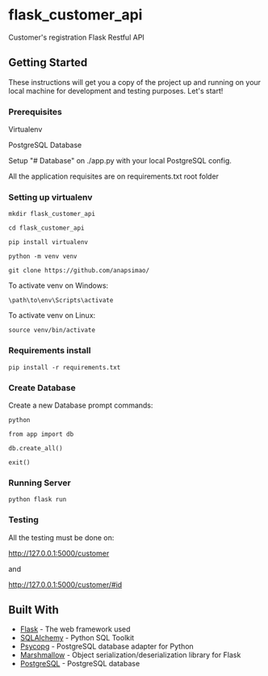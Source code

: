 # flask_customer_api


Customer's registration Flask Restful API

## Getting Started

These instructions will get you a copy of the project up and running on your local machine for development and testing purposes. Let's start!

### Prerequisites

Virtualenv

PostgreSQL Database

Setup "# Database" on ./app.py with your local PostgreSQL config.

All the application requisites are on requirements.txt root folder

### Setting up virtualenv

```
mkdir flask_customer_api
```

```
cd flask_customer_api
```

```
pip install virtualenv
```

```
python -m venv venv
```

```
git clone https://github.com/anapsimao/
```

To activate venv on Windows:
```
\path\to\env\Scripts\activate
```

To activate venv on Linux:
```
source venv/bin/activate
```

### Requirements install

```
pip install -r requirements.txt
```

### Create Database

Create a new Database prompt commands:

```
python
```

```
from app import db
```

```
db.create_all()
```

```
exit()
```

### Running Server

```
python flask run
```

### Testing

All the testing must be done on:

 http://127.0.0.1:5000/customer

 and

 http://127.0.0.1:5000/customer/#id

## Built With

* [Flask](https://flask.palletsprojects.com/en/1.1.x/) - The web framework used
* [SQLAlchemy](https://docs.sqlalchemy.org/en/13/) - Python SQL Toolkit
* [Psycopg](https://www.psycopg.org/docs/) - PostgreSQL database adapter for Python
* [Marshmallow](https://marshmallow.readthedocs.io/en/stable/examples.html/) - Object serialization/deserialization library for Flask
* [PostgreSQL](https://www.postgresql.org/docs/) - PostgreSQL database
